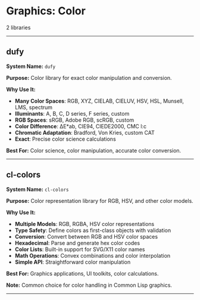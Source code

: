 # Graphics: Color

2 libraries

---

## dufy

**System Name:** `dufy`

**Purpose:** Color library for exact color manipulation and conversion.

**Why Use It:**
- **Many Color Spaces**: RGB, XYZ, CIELAB, CIELUV, HSV, HSL, Munsell, LMS, spectrum
- **Illuminants**: A, B, C, D series, F series, custom
- **RGB Spaces**: sRGB, Adobe RGB, scRGB, custom
- **Color Difference**: ΔE*ab, CIE94, CIEDE2000, CMC l:c
- **Chromatic Adaptation**: Bradford, Von Kries, custom CAT
- **Exact**: Precise color science calculations

**Best For:** Color science, color manipulation, accurate color conversion.

---


## cl-colors

**System Name:** `cl-colors`

**Purpose:** Color representation library for RGB, HSV, and other color models.

**Why Use It:**
- **Multiple Models**: RGB, RGBA, HSV color representations
- **Type Safety**: Define colors as first-class objects with validation
- **Conversion**: Convert between RGB and HSV color spaces
- **Hexadecimal**: Parse and generate hex color codes
- **Color Lists**: Built-in support for SVG/X11 color names
- **Math Operations**: Convex combinations and color interpolation
- **Simple API**: Straightforward color manipulation

**Best For:** Graphics applications, UI toolkits, color calculations.

**Note:** Common choice for color handling in Common Lisp graphics.

---


